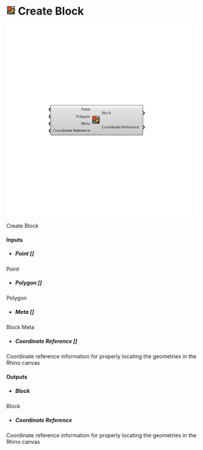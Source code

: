 # ![](../../images/icons/Create_Block.png) Create Block

![](../../images/components/Create_Block.png)

Create Block

#### Inputs
* ##### Point []
Point
* ##### Polygon []
Polygon
* ##### Meta []
Block Meta
* ##### Coordinate Reference []
Coordinate reference information for properly locating the geometries in the Rhino canvas

#### Outputs
* ##### Block
Block
* ##### Coordinate Reference
Coordinate reference information for properly locating the geometries in the Rhino canvas